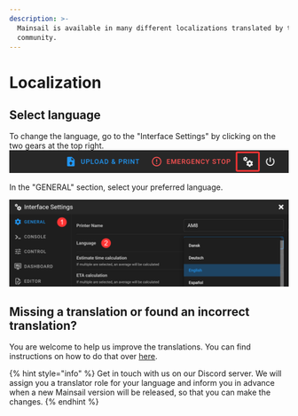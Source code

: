 ```yaml
---
description: >-
  Mainsail is available in many different localizations translated by the
  community.
---
```


# Localization

## Select language

To change the language, go to the "Interface Settings" by clicking on the two gears at the top right. ![](../../.gitbook/assets/header-settings.png)

In the "GENERAL" section, select your preferred language.

![](../../.gitbook/assets/settings-language.png)

## Missing a translation or found an incorrect translation?

You are welcome to help us improve the translations. You can find instructions on how to do that over [here](../../about/development/localization.md).

{% hint style="info" %}
Get in touch with us on our Discord server. We will assign you a translator role for your language and inform you in advance when a new Mainsail version will be released, so that you can make the changes.
{% endhint %}
